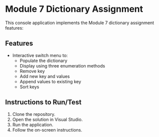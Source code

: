 # Module 7 Dictionary Assignment

This console application implements the Module 7 dictionary assignment features:

## Features
- Interactive switch menu to:
  - Populate the dictionary
  - Display using three enumeration methods
  - Remove key
  - Add new key and values
  - Append values to existing key
  - Sort keys

## Instructions to Run/Test
1. Clone the repository.
2. Open the solution in Visual Studio.
3. Run the application.
4. Follow the on-screen instructions.